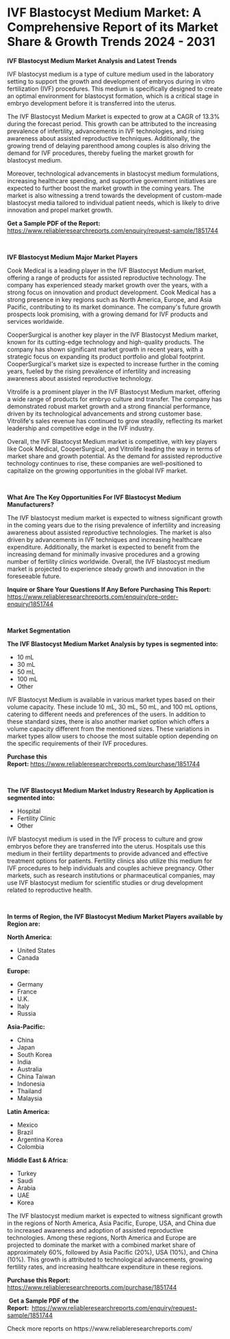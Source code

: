 <p><h1>IVF Blastocyst Medium Market: A Comprehensive Report of its Market Share & Growth Trends 2024 - 2031</h1></p><p><strong>IVF Blastocyst Medium Market Analysis and Latest Trends</strong></p>
<p><p>IVF blastocyst medium is a type of culture medium used in the laboratory setting to support the growth and development of embryos during in vitro fertilization (IVF) procedures. This medium is specifically designed to create an optimal environment for blastocyst formation, which is a critical stage in embryo development before it is transferred into the uterus.</p><p>The IVF Blastocyst Medium Market is expected to grow at a CAGR of 13.3% during the forecast period. This growth can be attributed to the increasing prevalence of infertility, advancements in IVF technologies, and rising awareness about assisted reproductive techniques. Additionally, the growing trend of delaying parenthood among couples is also driving the demand for IVF procedures, thereby fueling the market growth for blastocyst medium.</p><p>Moreover, technological advancements in blastocyst medium formulations, increasing healthcare spending, and supportive government initiatives are expected to further boost the market growth in the coming years. The market is also witnessing a trend towards the development of custom-made blastocyst media tailored to individual patient needs, which is likely to drive innovation and propel market growth.</p></p>
<p><strong>Get a Sample PDF of the Report:&nbsp;</strong> <a href="https://www.reliableresearchreports.com/enquiry/request-sample/1851744">https://www.reliableresearchreports.com/enquiry/request-sample/1851744</a></p>
<p>&nbsp;</p>
<p><strong>IVF Blastocyst Medium Major Market Players</strong></p>
<p><p>Cook Medical is a leading player in the IVF Blastocyst Medium market, offering a range of products for assisted reproductive technology. The company has experienced steady market growth over the years, with a strong focus on innovation and product development. Cook Medical has a strong presence in key regions such as North America, Europe, and Asia Pacific, contributing to its market dominance. The company's future growth prospects look promising, with a growing demand for IVF products and services worldwide.</p><p>CooperSurgical is another key player in the IVF Blastocyst Medium market, known for its cutting-edge technology and high-quality products. The company has shown significant market growth in recent years, with a strategic focus on expanding its product portfolio and global footprint. CooperSurgical's market size is expected to increase further in the coming years, fueled by the rising prevalence of infertility and increasing awareness about assisted reproductive technology.</p><p>Vitrolife is a prominent player in the IVF Blastocyst Medium market, offering a wide range of products for embryo culture and transfer. The company has demonstrated robust market growth and a strong financial performance, driven by its technological advancements and strong customer base. Vitrolife's sales revenue has continued to grow steadily, reflecting its market leadership and competitive edge in the IVF industry.</p><p>Overall, the IVF Blastocyst Medium market is competitive, with key players like Cook Medical, CooperSurgical, and Vitrolife leading the way in terms of market share and growth potential. As the demand for assisted reproductive technology continues to rise, these companies are well-positioned to capitalize on the growing opportunities in the global IVF market.</p></p>
<p>&nbsp;</p>
<p><strong>What Are The Key Opportunities For IVF Blastocyst Medium Manufacturers?</strong></p>
<p><p>The IVF blastocyst medium market is expected to witness significant growth in the coming years due to the rising prevalence of infertility and increasing awareness about assisted reproductive technologies. The market is also driven by advancements in IVF techniques and increasing healthcare expenditure. Additionally, the market is expected to benefit from the increasing demand for minimally invasive procedures and a growing number of fertility clinics worldwide. Overall, the IVF blastocyst medium market is projected to experience steady growth and innovation in the foreseeable future.</p></p>
<p><strong>Inquire or Share Your Questions If Any Before Purchasing This Report:</strong> <a href="https://www.reliableresearchreports.com/enquiry/pre-order-enquiry/1851744">https://www.reliableresearchreports.com/enquiry/pre-order-enquiry/1851744</a></p>
<p>&nbsp;</p>
<p><strong>Market Segmentation</strong></p>
<p><strong>The IVF Blastocyst Medium Market Analysis by types is segmented into:</strong></p>
<p><ul><li>10 mL</li><li>30 mL</li><li>50 mL</li><li>100 mL</li><li>Other</li></ul></p>
<p><p>IVF Blastocyst Medium is available in various market types based on their volume capacity. These include 10 mL, 30 mL, 50 mL, and 100 mL options, catering to different needs and preferences of the users. In addition to these standard sizes, there is also another market option which offers a volume capacity different from the mentioned sizes. These variations in market types allow users to choose the most suitable option depending on the specific requirements of their IVF procedures.</p></p>
<p><strong>Purchase this Report:&nbsp;</strong><a href="https://www.reliableresearchreports.com/purchase/1851744">https://www.reliableresearchreports.com/purchase/1851744</a></p>
<p>&nbsp;</p>
<p><strong>The IVF Blastocyst Medium Market Industry Research by Application is segmented into:</strong></p>
<p><ul><li>Hospital</li><li>Fertility Clinic</li><li>Other</li></ul></p>
<p><p>IVF blastocyst medium is used in the IVF process to culture and grow embryos before they are transferred into the uterus. Hospitals use this medium in their fertility departments to provide advanced and effective treatment options for patients. Fertility clinics also utilize this medium for IVF procedures to help individuals and couples achieve pregnancy. Other markets, such as research institutions or pharmaceutical companies, may use IVF blastocyst medium for scientific studies or drug development related to reproductive health.</p></p>
<p>&nbsp;</p>
<p><strong>In terms of Region, the IVF Blastocyst Medium Market Players available by Region are:</strong></p>
<p>
    <p> <strong> North America: </strong>
        <ul>
            <li>United States</li>
            <li>Canada</li>
        </ul>
        </p> 
    <p> <strong> Europe: </strong>
        <ul>
            <li>Germany</li>
            <li>France</li>
            <li>U.K.</li>
            <li>Italy</li>
            <li>Russia</li>
        </ul>
        </p> 
    <p> <strong> Asia-Pacific: </strong>
        <ul>
            <li>China</li>
            <li>Japan</li>
            <li>South Korea</li>
            <li>India</li>
            <li>Australia</li>
            <li>China Taiwan</li>
            <li>Indonesia</li>
            <li>Thailand</li>
            <li>Malaysia</li>
        </ul>
        </p> 
    <p> <strong> Latin America: </strong>
        <ul>
            <li>Mexico</li>
            <li>Brazil</li>
            <li>Argentina Korea</li>
            <li>Colombia</li>
        </ul>
        </p> 
    <p> <strong> Middle East & Africa: </strong>
        <ul>
            <li>Turkey</li>
            <li>Saudi</li>
            <li>Arabia</li>
            <li>UAE</li>
            <li>Korea</li>
        </ul>
    </p>
    </p>
<p><p>The IVF blastocyst medium market is expected to witness significant growth in the regions of North America, Asia Pacific, Europe, USA, and China due to increased awareness and adoption of assisted reproductive technologies. Among these regions, North America and Europe are projected to dominate the market with a combined market share of approximately 60%, followed by Asia Pacific (20%), USA (10%), and China (10%). This growth is attributed to technological advancements, growing fertility rates, and increasing healthcare expenditure in these regions.</p></p>
<p><strong>Purchase this Report: </strong><a href="https://www.reliableresearchreports.com/purchase/1851744">https://www.reliableresearchreports.com/purchase/1851744</a></p>
<p>&nbsp;<strong>Get a Sample PDF of the Report:&nbsp;&nbsp;</strong><a href="https://www.reliableresearchreports.com/enquiry/request-sample/1851744">https://www.reliableresearchreports.com/enquiry/request-sample/1851744</a></p>
<p><strong></strong></p>
<p>Check more reports on https://www.reliableresearchreports.com/</p>